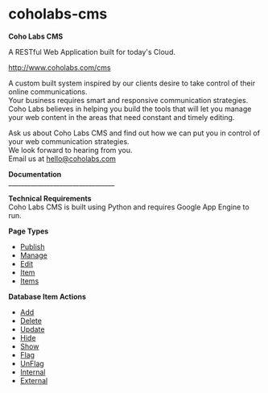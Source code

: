 coholabs-cms
============

<b>Coho Labs CMS</b>
<p>A RESTful Web Application built for today's Cloud.</p>
<p><a href="http://www.coholabs.com/cms" target="_blank">http://www.coholabs.com/cms</a></p>
<p>A custom built system inspired by our clients desire to take control of their online communications.
<br />Your business requires smart and responsive communication strategies. Coho Labs believes in helping you build the tools that will let you manage your web content in the areas that need constant and timely editing.</p>

<p>Ask us about Coho Labs CMS and find out how we can put you in control of your web communication strategies.
<br />We look forward to hearing from you.
<br />Email us at <a href="mailto:hello@coholabs.com">hello@coholabs.com</a></p>

<p><b>Documentation</b>
<br />_________________________________</p>

<p><b>Technical Requirements</b>
<br />Coho Labs CMS is built using Python and requires Google App Engine to run.</p>

<p><b>Page Types</b><ul>
    <li><a href="http://www.coholabs.com/cms/docs/publish" target="_blank">Publish</a></li>
    <li><a href="http://www.coholabs.com/cms/docs/manage" target="_blank">Manage</a></li>
    <li><a href="http://www.coholabs.com/cms/docs/edit" target="_blank">Edit</a></li>
    <li><a href="http://www.coholabs.com/cms/docs/item" target="_blank">Item</a></li>
    <li><a href="http://www.coholabs.com/cms/docs/items" target="_blank">Items</a></li>
</ul></p>
<p><b>Database Item Actions</b><ul>
    <li id="docsNav-add"><a href="http://www.coholabs.com/cms/docs/add" target="_blank">Add</a></li>
    <li id="docsNav-delete"><a href="http://www.coholabs.com/cms/docs/delete" target="_blank">Delete</a></li>
    <li id="docsNav-update"><a href="http://www.coholabs.com/cms/docs/update" target="_blank">Update</a></li>
    <li id="docsNav-hide"><a href="http://www.coholabs.com/cms/docs/hide" target="_blank">Hide</a></li>
    <li id="docsNav-show"><a href="http://www.coholabs.com/cms/docs/show" target="_blank">Show</a></li>
    <li id="docsNav-flag"><a href="http://www.coholabs.com/cms/docs/flag" target="_blank">Flag</a></li>
    <li id="docsNav-unflag"><a href="http://www.coholabs.com/cms/docs/unflag" target="_blank">UnFlag</a></li>
    <li id="docsNav-internal"><a href="http://www.coholabs.com/cms/docs/internal" target="_blank">Internal</a></li>
    <li id="docsNav-external"><a href="http://www.coholabs.com/cms/docs/external" target="_blank">External</a></li>
  </ul>
 </p>
